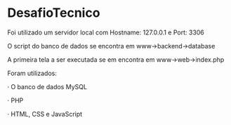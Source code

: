 # DesafioTecnico

Foi utilizado um servidor local com Hostname: 127.0.0.1 e Port: 3306

O script do banco de dados se encontra em www->backend->database

A primeira tela a ser executada se em encontra em www->web->index.php

Foram  utilizados: 

· O banco de dados MySQL

· PHP

· HTML, CSS e JavaScript
